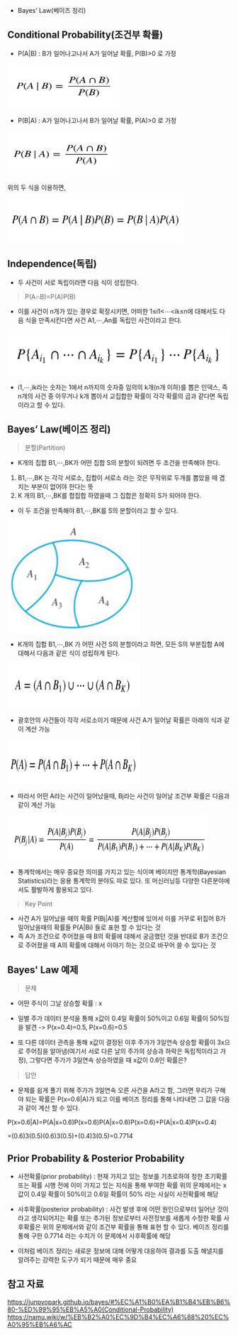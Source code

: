 - Bayes’ Law(베이즈 정리)

Conditional Probability(조건부 확률)
---------------

- P(A|B) : B가 일어나고나서 A가 일어날 확률, P(B)>0 로 가정 

<img src="/bayes1.jpg" width="250px" height="100px" ></img><br/>

- P(B|A) : A가 일어나고나서 B가 일어날 확률, P(A)>0 로 가정

<img src="/bayes2.jpg" width="250px" height="100px" ></img><br/>

위의 두 식을 이용하면,

<img src="/bayes3.jpg" width="400px" height="100px" ></img><br/>


Independence(독립)
----------------
- 두 사건이 서로 독립이라면 다음 식이 성립한다.

> P(A∩B)=P(A)P(B)
 
- 이를 사건이 n개가 있는 경우로 확장시키면,
어떠한 1≤i1<⋯<ik≤n에 대해서도 다음 식을 만족시킨다면 사건 A1,⋯,An를 독립인 사건이라고 한다.

<img src="/bayes4.jpg" width="500px" height="100px" ></img><br/>

- i1,⋯,ik라는 숫자는 1에서 n까지의 숫자중 임의의 k개(n개 이하)를 뽑은 인덱스, 즉 n개의 사건 중 아무거나 k개 뽑아서 교집합한 확률이 각각 확률의 곱과 같다면 독립이라고 할 수 있다.
 

Bayes’ Law(베이즈 정리)
--------------

> 분할(Partition)
- K개의 집합 B1,⋯,BK가 어떤 집합 S의 분할이 되려면 두 조건을 만족해야 한다.
 1. B1,⋯,BK  는 각각 서로소, 집합이 서로소 라는 것은 무작위로 두개를 뽑았을 때 겹치는 부분이 없어야 한다는 뜻
 2. K 개의  B1,⋯,BK를 합집합 하였을때 그 집합은 정확히 S가 되어야 한다. 
 
- 이 두 조건을 만족해야 B1,⋯,BK를  S의 분할이라고 할 수 있다.
 
<img src="/bayes5.jpg" width="300px" height="250px" ></img><br/>

- K개의 집합 B1,⋯,BK 가 어떤 사건 S의 분할이라고 하면, 모든 S의 부분집합 A에 대해서 다음과 같은 식이 성립하게 된다. 

<img src="/bayes6.jpg" width="300px" height="100px" ></img><br/>
 
- 괄호안의 사건들이 각각 서로소이기 때문에 사건 A가 일어날 확률은 아래의 식과 같이 계산 가능

<img src="/bayes7.jpg" width="300px" height="100px" ></img><br/>
 
- 따라서 어떤 A라는 사건이 일어났을때, Bj라는 사건이 일어날 조건부 확률은 다음과 같이 계산 가능

<img src="/bayes8.jpg" width="450px" height="100px" ></img><br/>

- 통계학에서는 매우 중요한 의미를 가지고 있는 식이며 베이지안 통계학(Bayesian Statistics)라는 응용 통계학의 분야도 따로 있다. 또 머신러닝등 다양한 다른분야에서도 활발하게 활용되고 있다.

> Key Point

- 사건 A가 일어났을 때의 확률 P(Bj|A)를 계산함에 있어서 이를 거꾸로 뒤집어 B가 일어났을때의 확률들 P(A|Bi) 들로 표현 할 수 있다는 것
- 즉 A가 조건으로 주어졌을 때 B의 확률에 대해서 궁금했던 것을 반대로 B가 조건으로 주어졌을 때 A의 확률에 대해서 이야기 하는 것으로 바꾸어 쓸 수 있다는 것

Bayes' Law 예제
-------------
> 문제
- 어떤 주식이 그날 상승할 확률 : x
- 일별 주가 데이터 분석을 통해 x값이 0.4일 확률이 50%이고 0.6일 확률이 50%임을 발견 -> P(x=0.4)=0.5, P(x=0.6)=0.5
 
- 또 다른 데이터 관측을 통해 x값이 결정된 이후 주가가 3일연속 상승할 확률이 3x으로 주어짐을 알아냄(여기서 서로 다른 날의 주가의 상승과 하락은 독립적이라고 가정), 그렇다면 주가가 3일연속 상승하였을 때 x값이 0.6인 확률은?

> 답안
- 문제를 쉽게 풀기 위해 주가가 3일연속 오른 사건을 A라고 함, 그러면 우리가 구해야 되는 확률은 P(x=0.6|A)가 되고 이를 베이즈 정리를 통해 나타내면 그 값을 다음과 같이 계산 할 수 있다.

P(x=0.6|A)=P(A|x=0.6)P(x=0.6)P(A|x=0.6)P(x=0.6)+P(A|x=0.4)P(x=0.4)
 
=(0.6)3(0.5)(0.6)3(0.5)+(0.4)3(0.5)=0.7714


Prior Probability & Posterior Probability
-----------------
- 사전확률(prior probability) : 현재 가지고 있는 정보를 기초로하여 정한 초기확률 또는 확률 시행 전에 이미 가지고 있는 지식을 통해 부여한 확률
위의 문제에서는 x값이 0.4일 확률이 50%이고 0.6일 확률이 50% 라는 사실이 사전확률에 해당

- 사후확률(posterior probability) : 사건 발생 후에 어떤 원인으로부터 일어난 것이라고 생각되어지는 확률 또는 추가된 정보로부터 사전정보를 새롭게 수정한 확률
사후확률은 위의 문제에서와 같이 조건부 확률을 통해 표현 할 수 있다. 베이즈 정리를 통해 구한 0.7714 라는 수치가 이 문제에서 사후확률에 해당

- 이처럼 베이즈 정리는 새로운 정보에 대해 어떻게 대응하여 결과를 도출 해낼지를 알려주는 강력한 도구가 되기 때문에 매우 중요


참고 자료
-------- 
https://junpyopark.github.io/bayes/#%EC%A1%B0%EA%B1%B4%EB%B6%80-%ED%99%95%EB%A5%A0(Conditional-Probability)
https://namu.wiki/w/%EB%B2%A0%EC%9D%B4%EC%A6%88%20%EC%A0%95%EB%A6%AC
